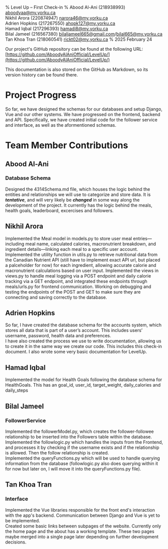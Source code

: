 % Level Up – First Check-in
% Abood Al-Ani (218938993) <aboodyaa@my.yorku.ca>  
  Nikhil Arora (220874947) <narora46@my.yorku.ca>  
  Adrien Hopkins (217267550) <ahopk127@my.yorku.ca>  
  Hamad Iqbal (217296393) <hamadi8@my.yorku.ca>  
  Bilal Jameel (216567380) <bilaljameel665@gmail.com>/<bilal665@my.yorku.ca>  
  Tan Khoa Tran (218060541) <rickt02@my.yorku.ca>
% 2025 February 24

Our project's GitHub repository can be found at the following URL:  
[https://github.com/AboodyAlAniOfficial/LevelUp/](https://github.com/AboodyAlAniOfficial/LevelUp/)

This documentation is also stored on the GitHub as Markdown, so its version history can be found there.

# Project Progress

So far, we have designed the schemas for our databases and setup Django, Vue and our other systems.  We have progressed on the frontend, backend and API.  Specifically, we have created initial code for the follower service and interface, as well as the aformentioned schemas.

# Team Member Contributions

## Abood Al-Ani

### Database Schema
Designed the 4314Schema.md file, which houses the logic behind the entities and relationships we will use to categorize and store data.
It is ***tentative***, and will very likely be ***changed*** in some way along the development of the project. It currently has the logic behind the meals, health goals, leaderboard, excercises and followers.

## Nikhil Arora
Implemented the Meal model in models.py to store user meal entries—including meal name, calculated calories, macronutrient breakdown, and ingredient details—linking each meal to a specific user account.
Implemented the utility function in utils.py to retrieve nutritional data from the Canadian Nutrient API (still have to implement exact API url, but placed a palceholder for now) for each ingredient, allowing accurate calorie and macronutrient calculations based on user input.
Implemented the views in views.py to handle meal logging via a POST endpoint and daily calorie tracking via a GET endpoint, and integrated these endpoints through meals/urls.py for frontend communication.
Working on debugging and testing the endpoints of the POST and GET to make sure they are connecting and saving correctly to the database.
## Adrien Hopkins
So far, I have created the database schema for the accounts system, which stores all data that is part of a user’s account.  This includes users’ username, password, health data and preferences.  
I have also created the process we use to write documentation, allowing us to create it in the same way we create our code.  This includes this check-in document.  I also wrote some very basic documentation for LevelUp.

## Hamad Iqbal
Implemented the model for Health Goals following the database schema for HealthGoals. This has an goal_id, user_id, target_weight, daily_calories and daily_steps

## Bilal Jameel
### FollowerService
Implemented the followerModel.py, which creates the follower-followee relationship to be inserted into the Followers table within the database.\
Implemented the followlogic.py which handles the inputs from the Frontend, and processes it by checking if the username exists and if the relationship is allowed. Then the follow relationship is created.\
Implemented the queryFunctions.py which will be used to handle querying information from the database (followlogic.py also does querying within it for now but later on, I will move it into the queryFunctions.py file).

## Tan Khoa Tran
### Interface
Implemented the Vue libraries responsible for the front end's interaction with the app's backend. Communication between Django and Vue is yet to be implemented.\
Created some basic links between subpages of the website. Currently only the home page and the about has a working template. These two pages maybe merged into a single page later depending on further development decisions.
